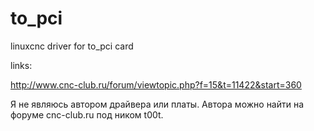 # to_pci
linuxcnc driver for to_pci card

links:

http://www.cnc-club.ru/forum/viewtopic.php?f=15&t=11422&start=360

Я не являюсь автором драйвера или платы. 
Автора можно найти на форуме cnc-club.ru под ником t00t.

